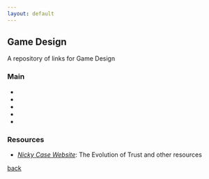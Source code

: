 ```yaml
---
layout: default
---
```


## Game Design

A repository of links for Game Design

### Main

* _[]()_
* _[]()_
* _[]()_
* _[]()_
* _[]()_

### Resources

* _[Nicky Case Website](https://ncase.me/)_: The Evolution of Trust and other resources

[back](../)
